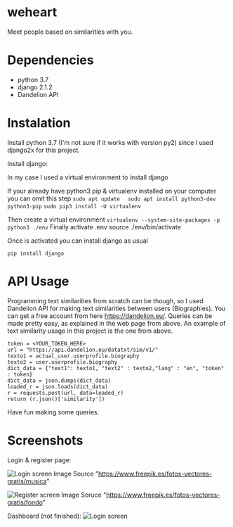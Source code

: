 # weheart
Meet people based on similarities with you.

# Dependencies 

* python 3.7
* django 2.1.2 
* Dandelion API

# Instalation 

Install python 3.7 (I'm not sure if it  works with version py2) since 
I used django2x for this project.

Install django: 

In my case I used a virtual environment to install django

If your already have python3 pip & virtualenv installed on your computer you can omit this step 
```sudo apt update ```
``` sudo apt install python3-dev python3-pip```
```sudo pip3 install -U virtualenv ```

Then create a virtual environment
```virtualenv --system-site-packages -p python3 ./env```
Finally activate .env
source ./env/bin/activate

Once is activated you can install django as usual

```pip install django```

# API Usage

Programming text similarities from scratch can be though, so I used Dandelion API for making text similarities between users (Biographies). 
You can get a free account from here https://dandelion.eu/. 
Queries can be made pretty easy, as explained in the web page from above. An example of text similarity usage
in this project is the one from above. 

```
token = <YOUR_TOKEN_HERE>
url = "https://api.dandelion.eu/datatxt/sim/v1/"
texto1 = actual_user.userprofile.biography
texto2 = user.userprofile.biography
dict_data = {"text1": texto1, "text2" : texto2,"lang" : "en", "token" : token}
dict_data = json.dumps(dict_data)
loaded_r = json.loads(dict_data)
r = requests.post(url, data=loaded_r)
return (r.json()['similarity'])
``` 

Have fun making some queries.

# Screenshots

Login & register page:

![Login screen](login.png)
Image Source "https://www.freepik.es/fotos-vectores-gratis/musica"

![Register screen](register.png)
Image Soruce "https://www.freepik.es/fotos-vectores-gratis/fondo"

Dashboard (not finished):
![Login screen](dashboard.png)
